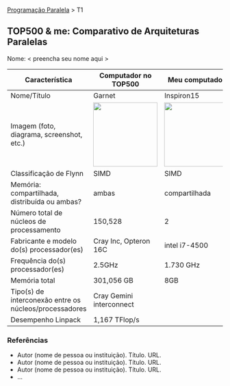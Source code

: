 [Programação Paralela](https://github.com/AndreaInfUFSM/elc139-2016a) > T1

TOP500 & me: Comparativo de Arquiteturas Paralelas
--------------------------------------------------

Nome: < preencha seu nome aqui >

| Característica                                            | Computador no TOP500  | Meu computador  |
| --------------------------------------------------------- | --------------------- | --------------- |
| Nome/Título                                               |  Garnet               |     Inspiron15  |
| Imagem (foto, diagrama, screenshot, etc.)                 |<img src="https://coast.nd.edu/images/Garnet.jpg" width="150"> | <img src="http://i.dell.com/sites/imagecontent/products/PublishingImages/inspiron-15r-5537/images/laptop-inspiron-15r-5537-pdp-1.jpg" width="150">|
| Classificação de Flynn                                    |      SIMD             |   SIMD          |
| Memória: compartilhada, distribuída ou ambas?             |         ambas              |      compartilhada           |
| Número total de núcleos de processamento                  |      150,528          |      2         |
| Fabricante e modelo do(s) processador(es)                 | Cray Inc, Opteron 16C |   intel i7-4500              |
| Frequência do(s) processador(es)                          |       2.5GHz          |      1.730 GHz     |
| Memória total                                             |     301,056 GB        |     8GB            |
| Tipo(s) de interconexão entre os núcleos/processadores    | Cray Gemini interconnect  |                 |
| Desempenho Linpack                                        |    	1,167 TFlop/s                   |                 |

### Referências
- Autor (nome de pessoa ou instituição). Título. URL.
- Autor (nome de pessoa ou instituição). Título. URL.
- Autor (nome de pessoa ou instituição). Título. URL.
- ...

